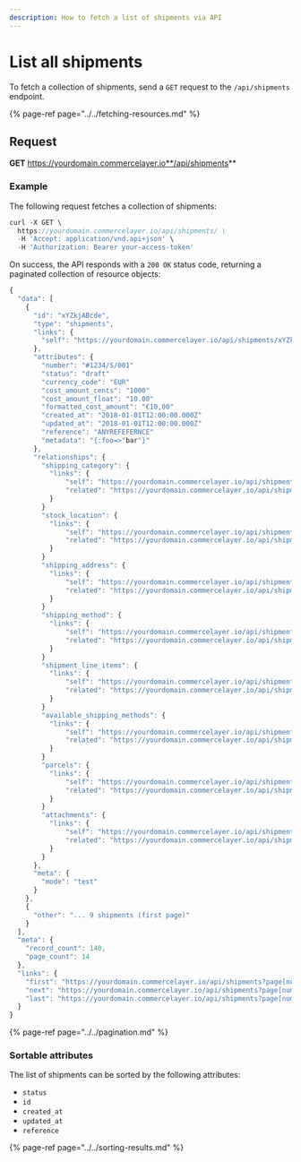 ```yaml
---
description: How to fetch a list of shipments via API
---
```


# List all shipments

To fetch a collection of shipments, send a `GET` request to the `/api/shipments` endpoint.

{% page-ref page="../../fetching-resources.md" %}

## Request

**GET** https://yourdomain.commercelayer.io**/api/shipments**

### **Example**

The following request fetches a collection of shipments:

```javascript
curl -X GET \
  https://yourdomain.commercelayer.io/api/shipments/ \
  -H 'Accept: application/vnd.api+json' \
  -H 'Authorization: Bearer your-access-token'
```

On success, the API responds with a `200 OK` status code, returning a paginated collection of resource objects:

```javascript
{
  "data": [
    {
      "id": "xYZkjABcde",
      "type": "shipments",
      "links": {
        "self": "https://yourdomain.commercelayer.io/api/shipments/xYZkjABcde"
      },
      "attributes": {
        "number": "#1234/S/001"
        "status": "draft"
        "currency_code": "EUR"
        "cost_amount_cents": "1000"
        "cost_amount_float": "10.00"
        "formatted_cost_amount": "€10,00"
        "created_at": "2018-01-01T12:00:00.000Z"
        "updated_at": "2018-01-01T12:00:00.000Z"
        "reference": "ANYREFEFERNCE"
        "metadata": "{:foo=>"bar"}"
      },
      "relationships": {
        "shipping_category": {
          "links": {
              "self": "https://yourdomain.commercelayer.io/api/shipments/xYZkjABcde/relationships/shipping_category",
              "related": "https://yourdomain.commercelayer.io/api/shipments/xYZkjABcde/shipping_category"
          }
        }
        "stock_location": {
          "links": {
              "self": "https://yourdomain.commercelayer.io/api/shipments/xYZkjABcde/relationships/stock_location",
              "related": "https://yourdomain.commercelayer.io/api/shipments/xYZkjABcde/stock_location"
          }
        }
        "shipping_address": {
          "links": {
              "self": "https://yourdomain.commercelayer.io/api/shipments/xYZkjABcde/relationships/shipping_address",
              "related": "https://yourdomain.commercelayer.io/api/shipments/xYZkjABcde/shipping_address"
          }
        }
        "shipping_method": {
          "links": {
              "self": "https://yourdomain.commercelayer.io/api/shipments/xYZkjABcde/relationships/shipping_method",
              "related": "https://yourdomain.commercelayer.io/api/shipments/xYZkjABcde/shipping_method"
          }
        }
        "shipment_line_items": {
          "links": {
              "self": "https://yourdomain.commercelayer.io/api/shipments/xYZkjABcde/relationships/shipment_line_items",
              "related": "https://yourdomain.commercelayer.io/api/shipments/xYZkjABcde/shipment_line_items"
          }
        }
        "available_shipping_methods": {
          "links": {
              "self": "https://yourdomain.commercelayer.io/api/shipments/xYZkjABcde/relationships/available_shipping_methods",
              "related": "https://yourdomain.commercelayer.io/api/shipments/xYZkjABcde/available_shipping_methods"
          }
        }
        "parcels": {
          "links": {
              "self": "https://yourdomain.commercelayer.io/api/shipments/xYZkjABcde/relationships/parcels",
              "related": "https://yourdomain.commercelayer.io/api/shipments/xYZkjABcde/parcels"
          }
        }
        "attachments": {
          "links": {
              "self": "https://yourdomain.commercelayer.io/api/shipments/xYZkjABcde/relationships/attachments",
              "related": "https://yourdomain.commercelayer.io/api/shipments/xYZkjABcde/attachments"
          }
        }
      },
      "meta": {
        "mode": "test"
      }
    },
    {
      "other": "... 9 shipments (first page)"
    }
  ],
  "meta": {
    "record_count": 140,
    "page_count": 14
  },
  "links": {
    "first": "https://yourdomain.commercelayer.io/api/shipments?page[number]=1&page[size]=10",
    "next": "https://yourdomain.commercelayer.io/api/shipments?page[number]=2&page[size]=10",
    "last": "https://yourdomain.commercelayer.io/api/shipments?page[number]=14&page[size]=10"
  }
}
```

{% page-ref page="../../pagination.md" %}

### Sortable attributes

The list of shipments can be sorted by the following attributes:

* `status`
* `id`
* `created_at`
* `updated_at`
* `reference`

{% page-ref page="../../sorting-results.md" %}

